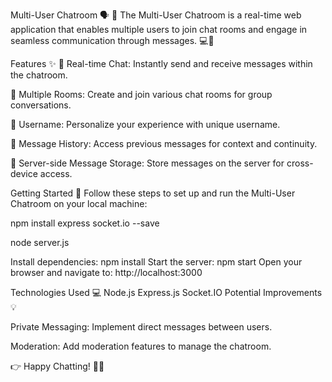 Multi-User Chatroom 🗣️
🚀 The Multi-User Chatroom is a real-time web application that enables multiple users to join chat rooms and engage in seamless communication through messages. 💻💬

Features ✨
💬 Real-time Chat: Instantly send and receive messages within the chatroom.

👥 Multiple Rooms: Create and join various chat rooms for group conversations.

👤 Username: Personalize your experience with unique username.

📜 Message History: Access previous messages for context and continuity.

💾 Server-side Message Storage: Store messages on the server for cross-device access.


Getting Started 🚀
Follow these steps to set up and run the Multi-User Chatroom on your local machine:

npm install express socket.io --save

node server.js

Install dependencies: npm install
Start the server: npm start
Open your browser and navigate to: http://localhost:3000

Technologies Used 💻
Node.js
Express.js
Socket.IO
Potential Improvements 💡

Private Messaging: Implement direct messages between users.

Moderation: Add moderation features to manage the chatroom.


👉 Happy Chatting! 🎉💬




